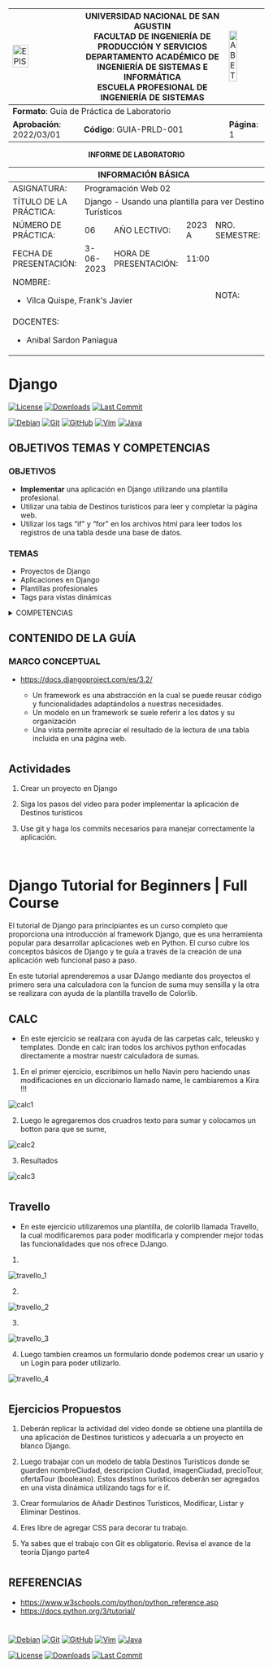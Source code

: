 <div>
<table width="1000px">
    <theader>
        <tr>
            <td><img src="https://github.com/rescobedoq/pw2/blob/main/epis.png?raw=true" alt="EPIS" style="width:50%; height:auto"/></td>
            <th>
                <span style="font-weight:bold;">UNIVERSIDAD NACIONAL DE SAN AGUSTIN</span><br />
                <span style="font-weight:bold;">FACULTAD DE INGENIERÍA DE PRODUCCIÓN Y SERVICIOS</span><br />
                <span style="font-weight:bold;">DEPARTAMENTO ACADÉMICO DE INGENIERÍA DE SISTEMAS E INFORMÁTICA</span><br />
                <span style="font-weight:bold;">ESCUELA PROFESIONAL DE INGENIERÍA DE SISTEMAS</span>
            </th>
            <td><img src="https://github.com/rescobedoq/pw2/blob/main/abet.png?raw=true" alt="ABET" style="width:50%; height:auto"/></td>
        </tr>
    </theader>
    <tbody>
        <tr><td colspan="3"><span style="font-weight:bold;">Formato</span>: Guía de Práctica de Laboratorio</td></tr>
        <tr><td><span style="font-weight:bold;">Aprobación</span>:  2022/03/01</td><td><span style="font-weight:bold;">Código</span>: GUIA-PRLD-001</td><td><span style="font-weight:bold;">Página</span>: 1</td></tr>
    </tbody>
</table>
</div>

<div align="center">
    <span style="font-weight:bold;">INFORME DE LABORATORIO</span><br />
</div>

<div align="center">
    <table width="1000px">
        <theader>
            <tr><th colspan="6">INFORMACIÓN BÁSICA</th></tr>
        </theader>
        <tbody>
            <tr><td>ASIGNATURA:</td><td colspan="5">Programación Web 02</td></tr>
            <tr><td>TÍTULO DE LA PRÁCTICA:</td><td colspan="5">Django - Usando una plantilla para ver Destinos Turísticos</td></tr>
            <tr><td>NÚMERO DE PRÁCTICA:</td><td>06</td><td>AÑO LECTIVO:</td><td>2023 A</td><td>NRO. SEMESTRE:</td><td width="60px">  III  </td></tr>
            <tr><td>FECHA DE PRESENTACIÓN:</td><td>3-06-2023</td><td>HORA DE PRESENTACIÓN:</td><td colspan="3">11:00</td></tr>
            <tr>
              <td colspan="4">NOMBRE:
                <ul>
            	    <li>Vilca Quispe, Frank's Javier</li>
                </ul>
              </td>
              <td>NOTA:</td><td></td>
            </tr>
            <tr>
              <td colspan="6" width="1000px">DOCENTES:
                <ul>
        	        <li>Anibal Sardon Paniagua</li>
                </ul>
              </td>
            </tr>
        </tbody>
    </table>
</div>

# Django

[![License][license]][license-file]
[![Downloads][downloads]][releases]
[![Last Commit][last-commit]][releases]

[![Debian][Debian]][debian-site]
[![Git][Git]][git-site]
[![GitHub][GitHub]][github-site]
[![Vim][Vim]][vim-site]
[![Java][Java]][java-site]

## OBJETIVOS TEMAS Y COMPETENCIAS

### OBJETIVOS

- **Implementar** una aplicación en Django utilizando una plantilla profesional.
- Utilizar una tabla de Destinos turísticos para leer y completar la página web.
- Utilizar los tags “if” y “for” en los archivos html para leer todos los registros de una tabla desde una base de datos.

### TEMAS

- Proyectos de Django
- Aplicaciones en Django
- Plantillas profesionales
- Tags para vistas dinámicas

<details>

<summary>COMPETENCIAS</summary>
- C.c Diseña responsablemente sistemas, componentes o procesos para satisfacer necesidades dentro de restricciones realistas: económicas, medio
  ambientales, sociales, políticas, éticas, de salud, de seguridad, manufacturación y sostenibilidad.
- C.m Construye responsablemente soluciones siguiendo un proceso adecuado llevando a cabo las pruebas ajustada a los recursos disponibles del cliente.
- C.p Aplica de forma flexible técnicas, métodos, principios, normas, estándares y herramientas de ingeniería necesarias para la construcción 
  de software e implementación de sistemas de información.

</details>

## CONTENIDO DE LA GUÍA

### MARCO CONCEPTUAL

- https://docs.djangoproject.com/es/3.2/

  - Un framework es una abstracción en la cual se puede reusar código y funcionalidades adaptándolos a nuestras necesidades.
  - Un modelo en un framework se suele referir a los datos y su organización
  - Una vista permite apreciar el resultado de la lectura de una tabla incluida en una página web.

#

## Actividades

1. Crear un proyecto en Django <br>

2. Siga los pasos del video para poder implementar la aplicación de Destinos
  turísticos <br>

3. Use git y haga los commits necesarios para manejar correctamente la aplicación.

<br>

# Django Tutorial for Beginners | Full Course

El tutorial de Django para principiantes es un curso completo que proporciona una introducción al framework Django, que es una herramienta popular para desarrollar aplicaciones web en Python. El curso cubre los conceptos básicos de Django y te guía a través de la creación de una aplicación web funcional paso a paso.

En este tutorial aprenderemos a usar DJango mediante dos proyectos el primero sera una calculadora con la funcion de suma muy sensilla y la otra se realizara con ayuda de la plantilla travello de Colorlib.

## CALC
-  En este ejercicio se realzara con ayuda de las carpetas calc, teleusko y templates. 
   Donde en calc iran todos los archivos python enfocadas directamente a mostrar
   nuestr calculadora de sumas.

1. En el primer ejercicio, escribimos un hello Navin pero haciendo unas modificaciones en un diccionario 
   llamado name, le cambiaremos a Kira !!!

<td><img src="./Imagenes_git/calc_1.PNG" alt="calc1"/></td>

2. Luego le agregaremos dos cruadros texto para sumar y colocamos un botton para que se sume,

<td><img src="./Imagenes_git/calc_2.PNG" alt="calc2"/></td>

3. Resultados

<td><img src="./Imagenes_git/calc_3.PNG" alt="calc3"/></td>

#

## Travello

- En este ejercicio utilizaremos una plantilla, de colorlib llamada Travello, la cual modificaremos para poder
  modificarla y comprender mejor todas las funcionalidades que nos ofrece DJango.

1. 

<td><img src="./Imagenes_git/Travello_1.PNG" alt="travello_1"/></td>


2. 

<td><img src="./Imagenes_git/Travello_2.PNG" alt="travello_2"/></td>

3. 

<td><img src="./Imagenes_git/Travello_3.PNG" alt="travello_3"/></td>

4. Luego tambien creamos un formulario donde podemos crear un usario y un Login para poder utilizarlo.

<td><img src="./Imagenes_git/Travello_4.PNG" alt="travello_4"/></td>

#

## Ejercicios Propuestos

1. Deberán replicar la actividad del video donde se obtiene una plantilla de
   una aplicación de Destinos turísticos y adecuarla a un proyecto en blanco
   Django.

2. Luego trabajar con un modelo de tabla Destinos Turisticos donde se
   guarden nombreCiudad, descripcion Ciudad, imagenCiudad, precioTour,
   ofertaTour (booleano). Estos destinos turísticos deberán ser agregados
   en una vista dinámica utilizando tags for e if.

3. Crear formularios de Añadir Destinos Turísticos, Modificar, Listar y Eliminar Destinos.
4. Eres libre de agregar CSS para decorar tu trabajo.

5. Ya sabes que el trabajo con Git es obligatorio. Revisa el avance de la
   teoría Django parte4

#


## REFERENCIAS

- https://www.w3schools.com/python/python_reference.asp
- https://docs.python.org/3/tutorial/

#

[license]: https://img.shields.io/github/license/rescobedoq/pw2?label=rescobedoq
[license-file]: https://github.com/rescobedoq/pw2/blob/main/LICENSE
[downloads]: https://img.shields.io/github/downloads/rescobedoq/pw2/total?label=Downloads
[releases]: https://github.com/rescobedoq/pw2/releases/
[last-commit]: https://img.shields.io/github/last-commit/rescobedoq/pw2?label=Last%20Commit
[Debian]: https://img.shields.io/badge/Debian-D70A53?style=for-the-badge&logo=debian&logoColor=white
[debian-site]: https://www.debian.org/index.es.html
[Git]: https://img.shields.io/badge/git-%23F05033.svg?style=for-the-badge&logo=git&logoColor=white
[git-site]: https://git-scm.com/
[GitHub]: https://img.shields.io/badge/github-%23121011.svg?style=for-the-badge&logo=github&logoColor=white
[github-site]: https://github.com/
[Vim]: https://img.shields.io/badge/VIM-%2311AB00.svg?style=for-the-badge&logo=vim&logoColor=white
[vim-site]: https://www.vim.org/
[Java]: https://img.shields.io/badge/java-%23ED8B00.svg?style=for-the-badge&logo=java&logoColor=white
[java-site]: https://docs.oracle.com/javase/tutorial/

[![Debian][Debian]][debian-site]
[![Git][Git]][git-site]
[![GitHub][GitHub]][github-site]
[![Vim][Vim]][vim-site]
[![Java][Java]][java-site]

[![License][license]][license-file]
[![Downloads][downloads]][releases]
[![Last Commit][last-commit]][releases]